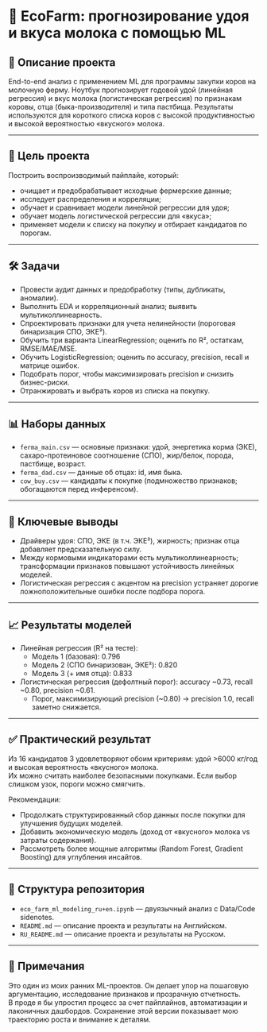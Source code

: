 # 🐄 EcoFarm: прогнозирование удоя и вкуса молока с помощью ML

## 📖 Описание проекта
End-to-end анализ с применением ML для программы закупки коров на молочную ферму. Ноутбук прогнозирует годовой удой (линейная регрессия) и вкус молока (логистическая регрессия) по признакам коровы, отца (быка-производителя) и типа пастбища. Результаты используются для короткого списка коров с высокой продуктивностью и высокой вероятностью «вкусного» молока.

---

## 🎯 Цель проекта
Построить воспроизводимый пайплайе, который:
- очищает и предобрабатывает исходные фермерские данные;  
- исследует распределения и корреляции;  
- обучает и сравнивает модели линейной регрессии для удоя;  
- обучает модель логистической регрессии для «вкуса»;  
- применяет модели к списку на покупку и отбирает кандидатов по порогам.  

---

## 🛠️ Задачи
- Провести аудит данных и предобработку (типы, дубликаты, аномалии).  
- Выполнить EDA и корреляционный анализ; выявить мультиколлинеарность.  
- Спроектировать признаки для учета нелинейности (пороговая бинаризация СПО, ЭКЕ²).  
- Обучить три варианта LinearRegression; оценить по R², остаткам, RMSE/MAE/MSE.  
- Обучить LogisticRegression; оценить по accuracy, precision, recall и матрице ошибок.  
- Подобрать порог, чтобы максимизировать precision и снизить бизнес-риски.  
- Отранжировать и выбрать коров из списка на покупку.  

---

## 📊 Наборы данных
- `ferma_main.csv` — основные признаки: удой, энергетика корма (ЭКЕ), сахаро-протеиновое соотношение (СПО), жир/белок, порода, пастбище, возраст.  
- `ferma_dad.csv` — данные об отцах: id, имя быка.  
- `cow_buy.csv` — кандидаты к покупке (подмножество признаков; обогащаются перед инференсом).  

---

## 🔑 Ключевые выводы
- Драйверы удоя: СПО, ЭКЕ (в т.ч. ЭКЕ²), жирность; признак отца добавляет предсказательную силу.  
- Между кормовыми индикаторами есть мультиколлинеарность; трансформации признаков повышают устойчивость линейных моделей.  
- Логистическая регрессия с акцентом на precision устраняет дорогие ложноположительные ошибки после подбора порога.  

---

## 📈 Результаты моделей
- Линейная регрессия (R² на тесте):  
  - Модель 1 (базовая): 0.796  
  - Модель 2 (СПО бинаризован, ЭКЕ²): 0.820  
  - Модель 3 (+ имя отца): 0.833  
- Логистическая регрессия (дефолтный порог): accuracy ~0.73, recall ~0.80, precision ~0.61.  
  - Порог, максимизирующий precision (~0.80) → precision 1.0, recall заметно снижается.  

---

## ✅ Практический результат
Из 16 кандидатов 3 удовлетворяют обоим критериям: удой >6000 кг/год и высокая вероятность «вкусного» молока.  
Их можно считать наиболее безопасными покупками. Если выбор слишком узок, пороги можно смягчить.  

Рекомендации:
- Продолжать структурированный сбор данных после покупки для улучшения будущих моделей.  
- Добавить экономическую модель (доход от «вкусного» молока vs затраты содержания).  
- Рассмотреть более мощные алгоритмы (Random Forest, Gradient Boosting) для углубления инсайтов.  

---

## 📂 Структура репозитория
- `eco_farm_ml_modeling_ru+en.ipynb` — двуязычный анализ с Data/Code sidenotes.    
- `README.md` — описание проекта и результаты на Английском.
- `RU_README.md` — описание проекта и результаты на Русском.
  

---

## 📌 Примечания
Это один из моих ранних ML-проектов. Он делает упор на пошаговую аргументацию, исследование признаков и прозрачную отчетность.  
В проде я бы упростил процесс за счет пайплайнов, автоматизации и лаконичных дашбордов. Сохранение этой версии показывает мою траекторию роста и внимание к деталям.
